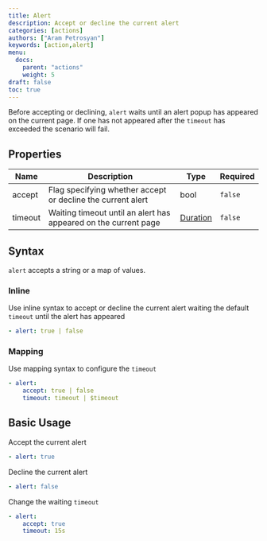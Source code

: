 ```yaml
---
title: Alert
description: Accept or decline the current alert
categories: [actions]
authors: ["Aram Petrosyan"]
keywords: [action,alert]
menu:
  docs:
    parent: "actions"
    weight: 5
draft: false
toc: true    
---
```


Before accepting or declining, `alert` waits until an alert popup has appeared on the current page.
If one has not appeared after the `timeout` has exceeded the scenario will fail.

## Properties

Name|Description|Type|Required
---|---|---|---
accept|Flag specifying whether accept or decline the current alert|bool|`false`
timeout|Waiting timeout until an alert has appeared on the current page|[Duration](/duration)|`false`

## Syntax

`alert` accepts a string or a map of values.

### Inline

Use inline syntax to accept or decline the current alert waiting the default `timeout` until the alert has appeared

```yaml
- alert: true | false
```

### Mapping

Use mapping syntax to configure the `timeout`

```yaml
- alert:
    accept: true | false
    timeout: timeout | $timeout
```

## Basic Usage

Accept the current alert

```yaml
- alert: true
```

Decline the current alert

```yaml
- alert: false
```

Change the waiting `timeout`

```yaml
- alert:
    accept: true
    timeout: 15s
```
